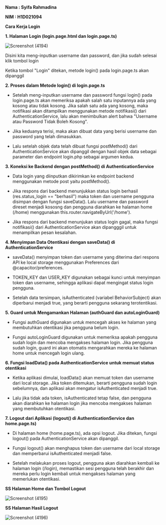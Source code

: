 **Nama  : Syifa Rahmadina**

**NIM   : H1D021094**

**Cara Kerja Login**

**1. Halaman Login (login.page.html dan login.page.ts)**

![Screenshot (4194)](https://github.com/user-attachments/assets/1f3cf373-2453-458b-a1fc-db6b61b43836)

Disini kita meng-inputkan username dan password, dan jika sudah selesai klik tombol login

Ketika tombol "Login" ditekan, metode login() pada login.page.ts akan dipanggil


**2. Proses dalam Metode login() di login.page.ts**

- Setelah meng-inputkan username dan password fungsi login() pada login.page.ts akan memeriksa apakah salah satu inputannya ada yang kosong atau tidak kosong. Jika salah satu ada yang kosong, maka notifikasi akan ditampilkan menggunakan metode notifikasi() dari AuthenticationService, lalu akan menimbulkan alert bahwa "Username atau Password Tidak Boleh Kosong".

- Jika keduanya terisi, maka akan dibuat data yang berisi username dan password yang telah dimasukkan.

- Lalu setelah objek data telah dibuat fungsi postMethod() dari AuthenticationService akan dipanggil dengan hasil objek data sebagai parameter dan endpoint login.php sebagai argumen kedua.


**3. Koneksi ke Backend dengan postMethod() di AuthenticationService**

- Data login yang diinputkan dikirimkan ke endpoint backend menggunakan metode post yaitu postMethod().

- Jika respons dari backend menunjukkan status login berhasil (res.status_login == "berhasil") maka token dan username pengguna disimpan dengan fungsi saveData(). Lalu username dan password direset menjadi kososng dan pengguna diarahkan ke halaman home (/home) menggunakan this.router.navigateByUrl('/home').

- Jika respons dari backend menunjukan status login gagal, maka fungsi notifikasi() dari AuthenticationService akan dipangggil untuk menampilkan pesan kesalahan.


**4. Menyimpan Data Otentikasi dengan saveData() di AuthenticationService**

- saveData() menyimpan token dan username yang diterima dari respons API ke local storage menggunakan Preferences dari @capacitor/preferences.

- TOKEN_KEY dan USER_KEY digunakan sebagai kunci untuk menyimpan token dan username, sehingga aplikasi dapat mengingat status login pengguna.

- Setelah data tersimpan, isAuthenticated (variabel BehaviorSubject) akan diperbarui menjadi true, yang berarti pengguna sekarang terotentikasi.


**5. Guard untuk Mengamankan Halaman (authGuard dan autoLoginGuard)**

- Fungsi authGuard digunakan untuk mencegah akses ke halaman yang membutuhkan otentikasi jika pengguna belum login.

- Fungsi autoLoginGuard digunakan untuk memeriksa apakah pengguna sudah login dan mencoba mengakses halaman login. Jika pengguna sudah login, guard ini akan otomatis mengarahkan mereka ke halaman home untuk mencegah login ulang.


**6. Fungsi loadData() pada AuthenticationService untuk memuat status otentikasi**

- Ketika aplikasi dimulai, loadData() akan memuat token dan username dari local storage. Jika token ditemukan, berarti pengguna sudah login sebelumnya, dan aplikasi akan mengatur isAuthenticated menjadi true.

- Lalu jika tidak ada token, isAuthenticated tetap false, dan pengguna akan diarahkan ke halaman login jika mencoba mengakses halaman yang membutuhkan otentikasi.


**7. Logout dari Aplikasi (logout() di AuthenticationService dan home.page.ts)**

- Di halaman home (home.page.ts), ada opsi logout. Jika ditekan, fungsi logout() pada AuthenticationService akan dipanggil.

- Fungsi logout() akan menghapus token dan username dari local storage dan memperbarui isAuthenticated menjadi false.

- Setelah melakukan proses logout, pengguna akan diarahkan kembali ke halaman login (/login), memastikan sesi pengguna telah berakhir dan mereka perlu login kembali untuk mengakses halaman yang memerlukan otentikasi.



**SS Halaman Home dan Tombol Logout**

![Screenshot (4195)](https://github.com/user-attachments/assets/70fe497f-b55b-4db4-b52a-3ebd5ba216e0)


**SS Halaman Hasil Logout**

![Screenshot (4196)](https://github.com/user-attachments/assets/8db0b5e6-15a5-45b0-b8b6-b3ff3f92ca20)
